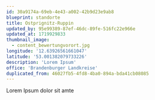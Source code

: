 ```yaml
---
id: 30a9174a-69eb-4e43-a002-42b9d23e9ab8
blueprint: standorte
title: Ostprignitz-Ruppin
updated_by: 95e99389-87ef-46dc-89fe-516fc22e966e
updated_at: 1719929833
thumbnail_image:
  - content_bewertungvorort.jpg
longitude: '12.63926561661047'
latitude: '53.001382079733226'
description: 'Lorem Ipsum'
office: 'Brandenburger Landkreise'
duplicated_from: 46027fb5-4fd8-4ba0-894a-bda41cb08085
---
```

Lorem Ipsum dolor sit amte